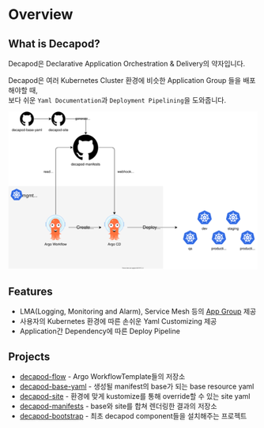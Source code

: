 # Overview
## What is Decapod?
Decapod은 Declarative Application Orchestration & Delivery의 약자입니다.  

Decapod은 여러 Kubernetes Cluster 환경에 비슷한 Application Group 들을 배포해야할 때,  
보다 쉬운 `Yaml Documentation`과 `Deployment Pipelining`을 도와줍니다.  


![decapod-flow](assets/decapod-flow.svg)

## Features
* LMA(Logging, Monitoring and Alarm), Service Mesh 등의 [App Group](glossary.md#app_group) 제공
* 사용자의 Kubernetes 환경에 따른 손쉬운 Yaml Customizing 제공
* Application간 Dependency에 따른 Deploy Pipeline

## Projects
* [decapod-flow](https://github.com/openinfradev/decapod-flow) - Argo WorkflowTemplate들의 저장소
* [decapod-base-yaml](https://github.com/openinfradev/decapod-base-yaml) - 생성될 manifest의 base가 되는 base resource yaml
* [decapod-site](https://github.com/openinfradev/decapod-site) - 환경에 맞게 kustomize를 통해 override할 수 있는 site yaml
* [decapod-manifests](https://github.com/openinfradev/decapod-manifests) - base와 site를 합쳐 렌더링한 결과의 저장소
* [decapod-bootstrap](https://github.com/openinfradev/decapod-bootstrap) - 최초 decapod component들을 설치해주는 프로젝트
